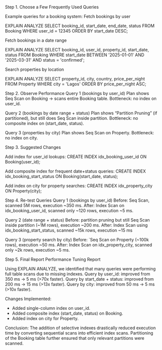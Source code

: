 Step 1. Choose a Few Frequently Used Queries

Example queries for a booking system:
Fetch bookings by user

EXPLAIN ANALYZE
SELECT booking_id, start_date, end_date, status
FROM Booking
WHERE user_id = 12345
ORDER BY start_date DESC;


Fetch bookings in a date range

EXPLAIN ANALYZE
SELECT booking_id, user_id, property_id, start_date, status
FROM Booking
WHERE start_date BETWEEN '2025-01-01' AND '2025-03-31'
  AND status = 'confirmed';


  Search properties by location

  EXPLAIN ANALYZE
  SELECT property_id, city, country, price_per_night
  FROM Property
  WHERE city = 'Lagos'
  ORDER BY price_per_night ASC;

Step 2. Observe Performance
  Query 1 (bookings by user_id)
Plan shows Seq Scan on Booking → scans entire Booking table.
Bottleneck: no index on user_id.

  Query 2 (bookings by date range + status)
Plan shows “Partition Pruning” (if partitioned), but still does Seq Scan inside partition.
Bottleneck: no composite index on (start_date, status).

  Query 3 (properties by city)
Plan shows Seq Scan on Property.
Bottleneck: no index on city.

Step 3. Suggested Changes

  Add index for user_id lookups:
CREATE INDEX idx_booking_user_id ON Booking(user_id);

  Add composite index for frequent date+status queries:
CREATE INDEX idx_booking_start_status ON Booking(start_date, status);

  Add index on city for property searches:
CREATE INDEX idx_property_city ON Property(city);

Step 4. Re-test Queries
  Query 1 (bookings by user_id)
Before: Seq Scan, scanned 5M rows, execution ~350 ms.
After: Index Scan on idx_booking_user_id, scanned only ~120 rows, execution ~5 ms.

  Query 2 (date range + status)
Before: partition pruning but still Seq Scan inside partition (~1M rows), execution ~200 ms.
After: Index Scan using idx_booking_start_status, scanned ~15k rows, execution ~15 ms

  Query 3 (property search by city)
Before: `Seq Scan on Property (~100k rows), execution ~50 ms.
After: Index Scan on idx_property_city, scanned only ~2k rows, execution ~5 ms.

Step 5. Final Report
  Performance Tuning Report

  Using EXPLAIN ANALYZE, we identified that many queries were performing full table scans due to missing indexes.
  Query by user_id: improved from 350 ms → 5 ms (>70x faster).
  Query by start_date + status: improved from 200 ms → 15 ms (>13x faster).
  Query by city: improved from 50 ms → 5 ms (>10x faster).

  Changes Implemented:
  * Added single-column index on user_id.
  * Added composite index (start_date, status) on Booking.
  * Added index on city for Property.

  Conclusion: The addition of selective indexes drastically reduced execution time by converting sequential scans into efficient index scans. Partitioning of the Booking table further ensured that only relevant partitions were scanned.
